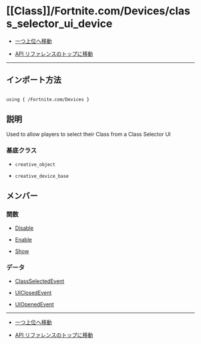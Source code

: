 # [[Class]]/Fortnite.com/Devices/class_selector_ui_device

- [一つ上位へ移動](../main.md)

- [API リファレンスのトップに移動](/main.md)

---

## インポート方法

```verse

using { /Fortnite.com/Devices }

```

## 説明

 Used to allow players to select their Class from a Class Selector UI

### 基底クラス

- `creative_object`

- `creative_device_base`

## メンバー

### 関数

- [Disable](./F_Disable/main.md)

- [Enable](./F_Enable/main.md)

- [Show](./F_Show/main.md)

### データ

- [ClassSelectedEvent](./D_ClassSelectedEvent/main.md)

- [UIClosedEvent](./D_UIClosedEvent/main.md)

- [UIOpenedEvent](./D_UIOpenedEvent/main.md)

---

- [一つ上位へ移動](../main.md)

- [API リファレンスのトップに移動](/main.md)
